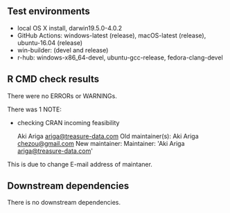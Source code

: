## Test environments

* local OS X install, darwin19.5.0-4.0.2
* GitHub Actions: windows-latest (release), macOS-latest (release), ubuntu-16.04 (release)
* win-builder: (devel and release)
* r-hub: windows-x86_64-devel, ubuntu-gcc-release, fedora-clang-devel

## R CMD check results

There were no ERRORs or WARNINGs.

There was 1 NOTE:

*  checking CRAN incoming feasibility

     Aki Ariga <ariga@treasure-data.com>
   Old maintainer(s):
     Aki Ariga <chezou@gmail.com>
   New maintainer:
   Maintainer: 'Aki Ariga <ariga@treasure-data.com>'

This is due to change E-mail address of maintaner.


## Downstream dependencies

There is no downstream dependencies.

